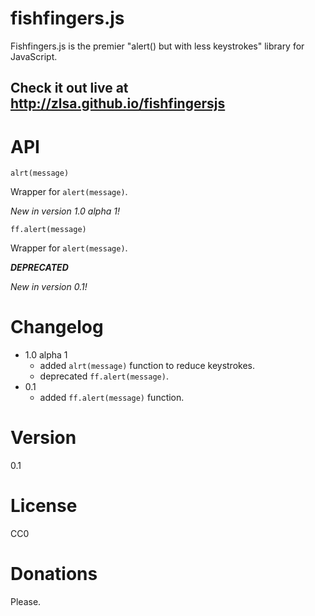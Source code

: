 # fishfingers.js

Fishfingers.js is the premier "alert() but with less keystrokes" library for JavaScript.

## Check it out live at http://zlsa.github.io/fishfingersjs

# API

`alrt(message)`

Wrapper for `alert(message)`.

_New in version 1.0 alpha 1!_

`ff.alert(message)`

Wrapper for `alert(message)`.

___DEPRECATED___

_New in version 0.1!_

# Changelog

* 1.0 alpha 1
  * added `alrt(message)` function to reduce keystrokes.
  * deprecated `ff.alert(message)`.
* 0.1
  * added `ff.alert(message)` function.

# Version

0.1

# License

CC0

# Donations

Please.
